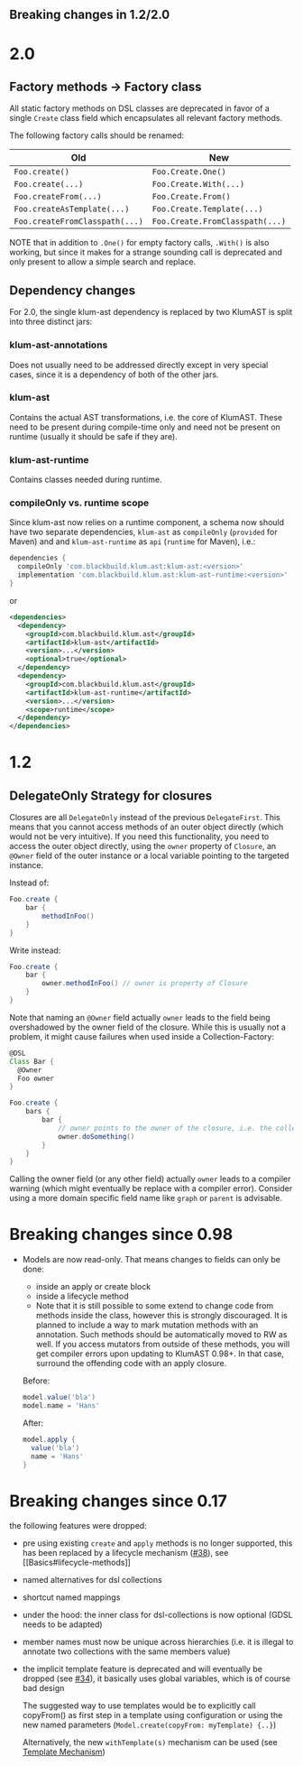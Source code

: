 Breaking changes in 1.2/2.0
---------------------------

# 2.0

## Factory methods -> Factory class

All static factory methods on DSL classes are deprecated in favor of a single `Create` class field which encapsulates all
relevant factory methods.

The following factory calls should be renamed:

| Old                            | New                             |
|--------------------------------|---------------------------------|
| `Foo.create()`                 | `Foo.Create.One()`              |
| `Foo.create(...)`              | `Foo.Create.With(...)`          |
| `Foo.createFrom(...)`          | `Foo.Create.From()`             |
| `Foo.createAsTemplate(...)`    | `Foo.Create.Template(...)`      |
| `Foo.createFromClasspath(...)` | `Foo.Create.FromClasspath(...)` |


NOTE that in addition to `.One()` for empty factory calls, `.With()` is also working, but since it makes for a strange
sounding call is deprecated and only present to allow a simple search and replace.

## Dependency changes
For 2.0, the single klum-ast dependency is replaced by two KlumAST is split into three distinct jars:

### klum-ast-annotations

Does not usually need to be addressed directly except in very special cases, since it is a dependency of both of
the other jars.

### klum-ast

Contains the actual AST transformations, i.e. the core of KlumAST. These need to be present during compile-time only
and need not be present on runtime (usually it should be safe if they are).

### klum-ast-runtime

Contains classes needed during runtime.

### compileOnly vs. runtime scope

Since klum-ast now relies on a runtime component, a schema now should have two separate dependencies, `klum-ast` as 
`compileOnly` (`provided` for Maven) and and `klum-ast-runtime` as `api`  (`runtime` for Maven), i.e.:

```groovy
dependencies {
  compileOnly 'com.blackbuild.klum.ast:klum-ast:<version>'
  implementation 'com.blackbuild.klum.ast:klum-ast-runtime:<version>'
}
```

or

```xml
<dependencies>
  <dependency>
    <groupId>com.blackbuild.klum.ast</groupId>
    <artifactId>klum-ast</artifactId>
    <version>...</version>
    <optional>true</optional>
  </dependency>
  <dependency>
    <groupId>com.blackbuild.klum.ast</groupId>
    <artifactId>klum-ast-runtime</artifactId>
    <version>...</version>
    <scope>runtime</scope>
  </dependency>
</dependencies>
```

# 1.2

## DelegateOnly Strategy for closures

Closures are all `DelegateOnly` instead of the previous `DelegateFirst`. This means that you cannot access
methods of an outer object directly (which would not be very intuitive). If you need this functionality,
you need to access the outer object directly, using the `owner` property of `Closure`, an `@Owner` field
of the outer instance or a local variable pointing to the targeted instance.

Instead of:

```groovy
Foo.create {
    bar {
        methodInFoo()
    }
}
```

Write instead:

```groovy
Foo.create {
    bar {
        owner.methodInFoo() // owner is property of Closure
    }
}
```

Note that naming an `@Owner` field actually `owner` leads to the field being overshadowed
by the owner field of the closure. While this is usually not a problem, it might cause failures
when used inside a Collection-Factory:

```groovy
@DSL
Class Bar {
  @Owner
  Foo owner
}

Foo.create {
    bars {
        bar {
            // owner points to the owner of the closure, i.e. the collection factory, so this will fail:
            owner.doSomething()
        }
    }
}
```

Calling the owner field (or any other field) actually `owner` leads to a compiler warning (which might
eventually be replace with a compiler error). Consider using a more domain specific field name like
`graph` or `parent` is advisable.


# Breaking changes since 0.98

- Models are now read-only. That means changes to fields can only be done:

  - inside an apply or create block
  - inside a lifecycle method
  - Note that it is still possible to some extend to change code from methods inside the class, however this
    is strongly discouraged. It is planned to include a way to mark mutation methods with an annotation. Such methods
    should be automatically moved to RW as well.
  If you access mutators from outside of these methods, you will get compiler errors upon updating to KlumAST 0.98+. In 
  that case, surround the offending code with an apply closure.
    
  Before:
  ```groovy
  model.value('bla')
  model.name = 'Hans'
  ```

  After:
  ```groovy
  model.apply {
    value('bla')
    name = 'Hans'
  }
  ```

# Breaking changes since 0.17

the following features were dropped:
- pre using existing `create` and `apply` methods is no longer supported, this has been replaced by a lifecycle mechanism 
  ([#38](https://github.com/klum-dsl/klum-core/issues/38)), see [[Basics#lifecycle-methods]]
- named alternatives for dsl collections
- shortcut named mappings
- under the hood: the inner class for dsl-collections is now optional (GDSL needs to be adapted)
- member names must now be unique across hierarchies (i.e. it is illegal to annotate two collections with the same
  members value)
- the implicit template feature is deprecated and will eventually be dropped (see [#34](https://github.com/klum-dsl/klum-core/issues/34)), 
  it basically uses global variables, which is of course bad design
  
  The suggested way to use templates would be to explicitly call copyFrom() as first step in a template using configuration
  or using the new named parameters (`Model.create(copyFrom: myTemplate) {..}`)
  
  Alternatively, the new `withTemplate(s)` mechanism can be used (see [Template Mechanism](wiki/Template-Mechanism))